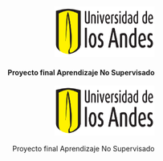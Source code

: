 <div align="right">
  <img src="pics/logo-uniandes.png" alt="Logo de Uniandes" width="200" height="100"><p></p><h4>Proyecto final Aprendizaje No Supervisado</h4>
</div>


<p align="right"><img src="pics/logo-uniandes.png" alt="Logo de Uniandes" width="200" height="100"><p align="right"> Proyecto final Aprendizaje No Supervisado </p>
